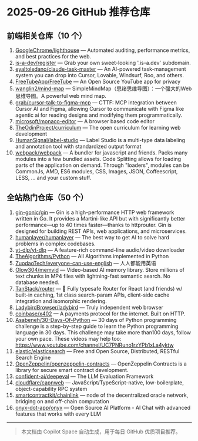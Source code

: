 # 2025-09-26 GitHub 推荐仓库

## 前端相关仓库（10 个）

1. [GoogleChrome/lighthouse](https://github.com/GoogleChrome/lighthouse) — Automated auditing, performance metrics, and best practices for the web.
2. [is-a-dev/register](https://github.com/is-a-dev/register) — Grab your own sweet-looking '.is-a.dev' subdomain.
3. [eyaltoledano/claude-task-master](https://github.com/eyaltoledano/claude-task-master) — An AI-powered task-management system you can drop into Cursor, Lovable, Windsurf, Roo, and others.
4. [FreeTubeApp/FreeTube](https://github.com/FreeTubeApp/FreeTube) — An Open Source YouTube app for privacy
5. [wanglin2/mind-map](https://github.com/wanglin2/mind-map) — SimpleMindMap（思绪思维导图）：一个强大的Web思维导图。A powerful web mind map.
6. [grab/cursor-talk-to-figma-mcp](https://github.com/grab/cursor-talk-to-figma-mcp) — CTTF: MCP integration between Cursor AI and Figma, allowing Cursor to communicate with Figma like agentic ai for reading designs and modifying them programmatically.
7. [microsoft/monaco-editor](https://github.com/microsoft/monaco-editor) — A browser based code editor
8. [TheOdinProject/curriculum](https://github.com/TheOdinProject/curriculum) — The open curriculum for learning web development
9. [HumanSignal/label-studio](https://github.com/HumanSignal/label-studio) — Label Studio is a multi-type data labeling and annotation tool with standardized output format
10. [webpack/webpack](https://github.com/webpack/webpack) — A bundler for javascript and friends. Packs many modules into a few bundled assets. Code Splitting allows for loading parts of the application on demand. Through "loaders", modules can be CommonJs, AMD, ES6 modules, CSS, Images, JSON, Coffeescript, LESS, ... and your custom stuff.

## 全站热门仓库（50 个）

1. [gin-gonic/gin](https://github.com/gin-gonic/gin) — Gin is a high-performance HTTP web framework written in Go. It provides a Martini-like API but with significantly better performance—up to 40 times faster—thanks to httprouter. Gin is designed for building REST APIs, web applications, and microservices.
2. [humanlayer/humanlayer](https://github.com/humanlayer/humanlayer) — The best way to get AI to solve hard problems in complex codebases.
3. [yt-dlp/yt-dlp](https://github.com/yt-dlp/yt-dlp) — A feature-rich command-line audio/video downloader
4. [TheAlgorithms/Python](https://github.com/TheAlgorithms/Python) — All Algorithms implemented in Python
5. [ZuodaoTech/everyone-can-use-english](https://github.com/ZuodaoTech/everyone-can-use-english) — 人人都能用英语
6. [Olow304/memvid](https://github.com/Olow304/memvid) — Video-based AI memory library. Store millions of text chunks in MP4 files with lightning-fast semantic search. No database needed.
7. [TanStack/router](https://github.com/TanStack/router) — 🤖 Fully typesafe Router for React (and friends) w/ built-in caching, 1st class search-param APIs, client-side cache integration and isomorphic rendering.
8. [LadybirdBrowser/ladybird](https://github.com/LadybirdBrowser/ladybird) — Truly independent web browser
9. [coinbase/x402](https://github.com/coinbase/x402) — A payments protocol for the internet. Built on HTTP.
10. [Asabeneh/30-Days-Of-Python](https://github.com/Asabeneh/30-Days-Of-Python) — 30 days of Python programming challenge is a step-by-step guide to learn the Python programming language in 30 days. This challenge may take more than100 days, follow your own pace. These videos may help too: https://www.youtube.com/channel/UC7PNRuno1rzYPb1xLa4yktw
11. [elastic/elasticsearch](https://github.com/elastic/elasticsearch) — Free and Open Source, Distributed, RESTful Search Engine
12. [OpenZeppelin/openzeppelin-contracts](https://github.com/OpenZeppelin/openzeppelin-contracts) — OpenZeppelin Contracts is a library for secure smart contract development.
13. [confident-ai/deepeval](https://github.com/confident-ai/deepeval) — The LLM Evaluation Framework
14. [cloudflare/capnweb](https://github.com/cloudflare/capnweb) — JavaScript/TypeScript-native, low-boilerplate, object-capability RPC system
15. [smartcontractkit/chainlink](https://github.com/smartcontractkit/chainlink) — node of the decentralized oracle network, bridging on and off-chain computation
16. [onyx-dot-app/onyx](https://github.com/onyx-dot-app/onyx) — Open Source AI Platform - AI Chat with advanced features that works with every LLM

---

> 本文档由 Copilot Space 自动生成，用于每日 GitHub 优质项目推荐。
